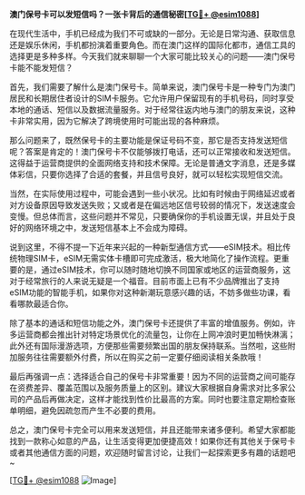 **澳门保号卡可以发短信吗？一张卡背后的通信秘密[[TG💪+ @esim1088](https://t.me/s/esim1088)]**

在现代生活中，手机已经成为我们不可或缺的一部分。无论是日常沟通、获取信息还是娱乐休闲，手机都扮演着重要角色。而在澳门这样的国际化都市，通信工具的选择更是多种多样。今天我们就来聊聊一个大家可能比较关心的问题——澳门保号卡能不能发短信？

首先，我们需要了解什么是澳门保号卡。简单来说，澳门保号卡是一种专门为澳门居民和长期居住者设计的SIM卡服务。它允许用户保留现有的手机号码，同时享受本地的通话、短信以及数据流量服务。对于经常往返内地与澳门的朋友来说，这种卡非常实用，因为它解决了跨境使用时可能出现的各种麻烦。

那么问题来了，既然保号卡的主要功能是保证号码不变，那它是否支持发送短信呢？答案是肯定的！澳门保号卡不仅能够拨打电话，还可以正常接收和发送短信。这得益于运营商提供的全面网络支持和技术保障。无论是普通文字消息，还是多媒体彩信，只要你选择了合适的套餐，并且信号良好，就可以轻松实现短信交流。

当然，在实际使用过程中，可能会遇到一些小状况。比如有时候由于网络延迟或者对方设备原因导致发送失败；又或者是在偏远地区信号较弱的情况下，发送速度会变慢。但总体而言，这些问题并不常见，只要确保你的手机设置无误，并且处于良好的网络环境之中，发送短信基本上不会成为障碍。

说到这里，不得不提一下近年来兴起的一种新型通信方式——eSIM技术。相比传统物理SIM卡，eSIM无需实体卡槽即可完成激活，极大地简化了操作流程。更重要的是，通过eSIM技术，你可以随时随地切换不同国家或地区的运营商服务，这对于经常旅行的人来说无疑是一个福音。目前市面上已有不少品牌推出了支持eSIM功能的智能手机，如果你对这种新潮玩意感兴趣的话，不妨多做些功课，看看哪款最适合你。

除了基本的通话和短信功能之外，澳门保号卡还提供了丰富的增值服务。例如，许多运营商都会推出针对特定场景优化的流量包，让你在上网冲浪时更加畅快淋漓；此外还有国际漫游选项，方便那些需要频繁出国的朋友保持联系。当然啦，这些附加服务往往需要额外付费，所以在购买之前一定要仔细阅读相关条款哦！

最后再强调一点：选择适合自己的保号卡非常重要！因为不同的运营商之间可能存在资费差异、覆盖范围以及服务质量上的区别。建议大家根据自身需求对比多家公司的产品后再做决定，这样才能找到性价比最高的方案。同时也要注意定期检查账单明细，避免因疏忽而产生不必要的费用。

总之，澳门保号卡完全可以用来发送短信，并且还能带来诸多便利。希望大家都能找到一款称心如意的产品，让生活变得更加便捷高效！如果你还有其他关于保号卡或者其他通信方面的问题，欢迎随时留言讨论，让我们一起探索更多有趣的话题吧~

[[TG💪+ @esim1088](https://t.me/s/esim1088) ![Image](https://i.postimg.cc/4NQfJmqS/Snipaste-2025-05-13-00-14-12.png)]